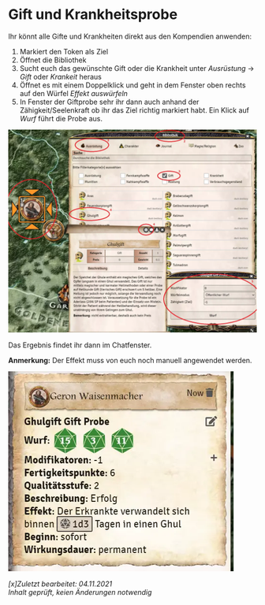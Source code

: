 # Gift und Krankheitsprobe
Ihr könnt alle Gifte und Krankheiten direkt aus den Kompendien anwenden:

1. Markiert den Token als Ziel
2. Öffnet die Bibliothek
3. Sucht euch das gewünschte Gift oder die Krankheit unter *Ausrüstung* -> *Gift* oder *Krankeit* heraus
4. Öffnet es mit einem Doppelklick und geht in dem Fenster oben rechts auf den Würfel *Effekt auswürfeln*
5. In Fenster der Giftprobe sehr ihr dann auch anhand der Zähigkeit/Seelenkraft ob ihr das Ziel richtig markiert habt. Ein Klick auf *Wurf* führt die Probe aus.
  
  ![Gift Probe](de/images/de-gift-und-krankheitsprobe_0.webp)
  
Das Ergebnis findet ihr dann im Chatfenster.  

**Anmerkung:** Der Effekt muss von euch noch manuell angewendet werden.  

  ![Gift Chatfenster](de/images/de-gift-und-krankheitsprobe_1.webp)

*[x]Zuletzt bearbeitet: 04.11.2021*  
*Inhalt geprüft, keien Änderungen notwendig*

